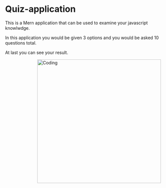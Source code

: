 # Quiz-application

This is a Mern application that can be used to examine your javascript knowlwdge.

In this application you would be given 3 options and you would be asked 10 questions total.

At last you can see your result.



<img align="right" alt="Coding" width="400" src="https://i.ytimg.com/vi/WYtPqPLhu-0/maxresdefault.jpg">
